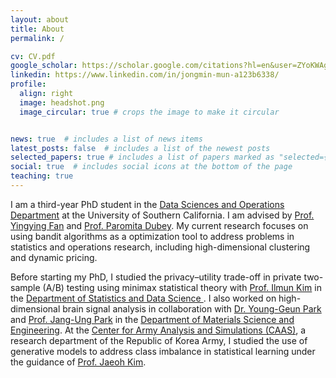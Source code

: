 ```yaml
---
layout: about
title: About
permalink: /

cv: CV.pdf
google_scholar: https://scholar.google.com/citations?hl=en&user=ZYoKWAgAAAAJ
linkedin: https://www.linkedin.com/in/jongmin-mun-a123b6338/
profile:
  align: right
  image: headshot.png
  image_circular: true # crops the image to make it circular


news: true  # includes a list of news items
latest_posts: false  # includes a list of the newest posts
selected_papers: true # includes a list of papers marked as "selected={true}"
social: true  # includes social icons at the bottom of the page
teaching: true
---
```


I am a third-year PhD student in the [Data Sciences and Operations Department](https://www.marshall.usc.edu/departments/data-sciences-and-operations)
at the University of Southern California. I am advised by [Prof. Yingying Fan](https://faculty.marshall.usc.edu/yingying-fan/) and [Prof. Paromita Dubey](https://www.paromitadubey.com/). My current research focuses on using bandit algorithms as a optimization tool to address problems in statistics and operations research, including high-dimensional clustering and dynamic pricing. 

Before starting my PhD, I studied the privacy–utility trade-off in private two-sample (A/B) testing using minimax statistical theory with [Prof. Ilmun Kim](https://ilmunk.github.io/) in the  [Department of Statistics and Data Science ](https://devcms.yonsei.ac.kr/stat_en/index.do). I also worked on high-dimensional brain signal analysis in collaboration with [Dr. Young-Geun Park](https://www.younggeunpark.com/) and [Prof. Jang-Ung Park](https://www.younggeunpark.com/) in the [Department of Materials Science and Engineering](https://mse.yonsei.ac.kr/m11.php).
At the [Center for Army Analysis and Simulations (CAAS)](https://www.army.mil.kr/english/357/subview.do), a research department of the Republic of Korea Army, I studied the use of generative models to address class imbalance in statistical learning under the guidance of [Prof. Jaeoh Kim](https://sites.google.com/inha.ac.kr/pcrl/members/professor?authuser=0).
